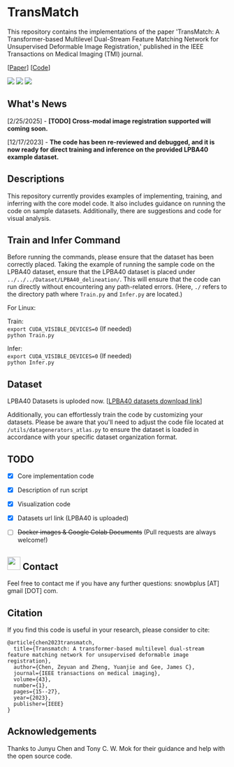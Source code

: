 # TransMatch
This repository contains the implementations of the paper 'TransMatch: A Transformer-based Multilevel Dual-Stream Feature Matching Network for Unsupervised Deformable Image Registration,' published in the IEEE Transactions on Medical Imaging (TMI) journal. 

[[Paper](https://ieeexplore.ieee.org/abstract/document/10158729/)] [[Code](https://github.com/tzayuan/TransMatch_TMI)]

<a href="https://www.python.org/"><img src="https://img.shields.io/badge/Python-3.8-ff69b4.svg" /></a>
<a href= "https://pytorch.org/"> <img src="https://img.shields.io/badge/PyTorch-2.1-2BAF2B.svg" /></a>
<a href="https://opensource.org/licenses/MIT"><img src="https://img.shields.io/badge/License-MIT-yellow.svg"></a>

## What's News
[2/25/2025] - **[TODO] Cross-modal image registration supported will coming soon.**

[12/17/2023] - **The code has been re-reviewed and debugged, and it is now ready for direct training and inference on the provided LPBA40 example dataset.**
        
## Descriptions
This repository currently provides examples of implementing, training, and inferring with the core model code. It also includes guidance on running the code on sample datasets. Additionally, there are suggestions and code for visual analysis.

## Train and Infer Command
Before running the commands, please ensure that the dataset has been correctly placed. Taking the example of running the sample code on the LPBA40 dataset, ensure that the LPBA40 dataset is placed under ```../../../Dataset/LPBA40_delineation/```. This will ensure that the code can run directly without encountering any path-related errors. (Here, ```./``` refers to the directory path where ```Train.py``` and ```Infer.py``` are located.)

For Linux:

Train:  
```export CUDA_VISIBLE_DEVICES=0``` (If needed)  
```python Train.py```

Infer:  
```export CUDA_VISIBLE_DEVICES=0``` (If needed)  
```python Infer.py```

## Dataset
LPBA40 Datasets is uploded now.  [[LPBA40 datasets download link](https://drive.google.com/file/d/1mRmJpk06guietL3tUxpJjPYzEoJ0GLtm/view?usp=sharing)]


Additionally, you can effortlessly train the code by customizing your datasets. Please be aware that you'll need to adjust the code file located at ```/utils/datagenerators_atlas.py``` to ensure the dataset is loaded in accordance with your specific dataset organization format.

## TODO
- [x] Core implementation code
- [x] Description of run script
- [x] Visualization code
- [x] Datasets url link (LPBA40 is uploaded)
- [ ] ~~Docker images & Google Colab Documents~~ (Pull requests are always welcome!)



## <img src="https://raw.githubusercontent.com/iampavangandhi/iampavangandhi/master/gifs/Hi.gif" width="30"> Contact
Feel free to contact me if you have any further questions: snowbplus [AT] gmail [DOT] com.

## Citation
If you find this code is useful in your research, please consider to cite:
```
@article{chen2023transmatch,
  title={Transmatch: A transformer-based multilevel dual-stream feature matching network for unsupervised deformable image registration},
  author={Chen, Zeyuan and Zheng, Yuanjie and Gee, James C},
  journal={IEEE transactions on medical imaging},
  volume={43},
  number={1},
  pages={15--27},
  year={2023},
  publisher={IEEE}
}
```

## Acknowledgements
Thanks to Junyu Chen and Tony C. W. Mok for their guidance and help with the open source code.

